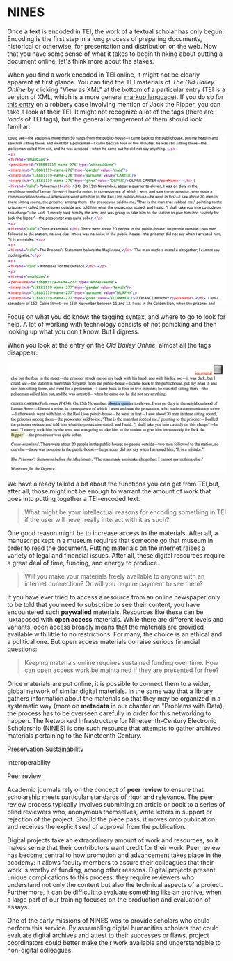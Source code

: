 # NINES

Once a text is encoded in TEI, the work of a textual scholar has only begun. Encoding is the first step in a long process of preparing documents, historical or otherwise, for presentation and distribution on the web. Now that you have some sense of what it takes to begin thinking about putting a document online, let's think more about the stakes. 

When you find a work encoded in TEI online, it might not be clearly apparent at first glance. You can find the TEI materials of *The Old Bailey Online* by clicking "View as XML" at the bottom of a particular entry (TEI is a version of XML, which is a more general [markup language](https://en.wikipedia.org/wiki/Markup_language)). If you do so for [this entry](http://www.oldbaileyonline.org/browse.jsp?id=t18881119-50&div=t18881119-50&terms=ripper#highlight) on a robbery case involving mention of Jack the Ripper, you can take a look at their TEI. It might not recognize a lot of the tags (there are *loads* of TEI tags), but the general arrangement of them should look familiar:

![Jack the Ripper TEI](/assets/old_bailey_tei.png)

Focus on what you do know: the tagging syntax, and where to go to look for help. A lot of working with technology consists of not panicking and then looking up what you don't know. But I digress.

When you look at the entry on the *Old Bailey Online*, almost all the tags disappear:

![Same entry without TEI](/assets/old_bailey_sans_tei.png)

We have already talked a bit about the functions you can get from TEI,but, after all, those might not be enough to warrant the amount of work that goes into putting together a TEI-encoded text.

> What might be your intellectual reasons for encoding something in TEI if the user will never really interact with it as such?

One good reason might be to increase access to the materials. After all, a manuscript kept in a museum requires that someone go that museum in order to read the document. Putting materials on the internet raises a variety of legal and financial issues. After all, these digital resources require a great deal of time, funding, and energy to produce. 

> Will you make your materials freely available to anyone with an internet connection?
> Or will you require payment to see them?

If you have ever tried to access a resource from an online newspaper only to be told that you need to subscribe to see their content, you have encountered such **paywalled** materials. Resources like these can be juxtaposed with **open access** materials. While there are different levels and variants, open access broadly means that the materials are provided available with little to no restrictions. For many, the choice is an ethical and a political one. But open access materials do raise serious financial questions:

> Keeping materials online requires sustained funding over time. How can open access work be maintained if they are presented for free?

Once materials are put online, it is possible to connect them to a wider, global network of similar digital materials. In the same way that a library gathers information about the materials so that they may be organized in a systematic way (more on  **metadata** in our chapter on "Problems with Data), the process has to be overseen carefully in order for this networking to happen. The Networked Infrastructure for Nineteenth-Century Electronic Scholarship ([NINES](https://www.nines.org)) is one such resource that attempts to gather archived materials pertaining to the Nineteenth Century. 

Preservation
Sustainability

Interoperability

Peer review:

Academic journals rely on the concept of **peer review** to ensure that scholarship meets particular standards of rigor and relevance. The peer review process typically involves submitting an article or book to a series of blind reviewers who, anonymous themselves, write letters in support or rejection of the project. Should the piece pass, it moves onto publication and receives the explicit seal of approval from the publication. 

Digital projects take an extraordinary amount of work and resources, so it makes sense that their contributors want credit for their work. Peer review has become central to how promotion and advancement takes place in the academy: it allows faculty members to assure their colleagues that their work is worthy of funding, among other reasons. Digital projects present unique complications to this process: they require reviewers who understand not only the content but also the technical aspects of a project. Furthermore, it can be difficult to evaluate something like an archive, when a large part of our training focuses on the production and evaluation of essays. 

One of the early missions of NINES was to provide scholars who could perform this service. By assembling digital humanities scholars that could evaluate digital archives and attest to their successes or flaws, project coordinators could better make their work available and understandable to non-digital colleagues.